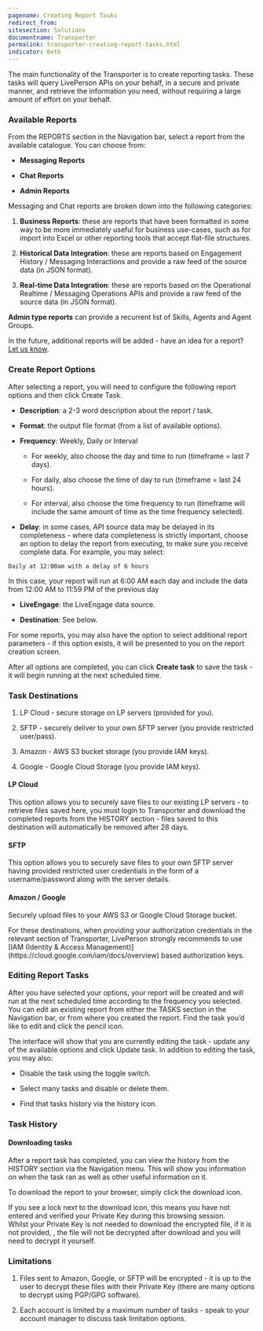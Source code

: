 ```yaml
---
pagename: Creating Report Tasks
redirect_from:
sitesection: Solutions
documentname: Transporter
permalink: transporter-creating-report-tasks.html
indicator: Both
---
```


The main functionality of the Transporter is to create reporting tasks. These tasks will query LivePerson APIs on your behalf, in a secure and private manner, and retrieve the information you need, without requiring a large amount of effort on your behalf.

### Available Reports

From the REPORTS section in the Navigation bar, select a report from the available catalogue.  You can choose from:

* **Messaging Reports**

* **Chat Reports**

* **Admin Reports**

Messaging and Chat reports are broken down into the following categories:

1. **Business Reports**: these are reports that have been formatted in some way to be more immediately useful for business use-cases, such as for import into Excel or other reporting tools that accept flat-file structures.

2. **Historical Data Integration**: these are reports based on Engagement History / Messaging Interactions and provide a raw feed of the source data (in JSON format).

3. **Real-time Data Integration**: these are reports based on the Operational Realtime / Messaging Operations APIs and provide a raw feed of the source data (in JSON format).

**Admin type reports** can provide a recurrent list of Skills, Agents and Agent Groups.

In the future, additional reports will be added - have an idea for a report? [Let us know](https://github.com/LivePersonInc/developers-community/issues).


### Create Report Options

After selecting a report, you will need to configure the following report options and then click Create Task.

* **Description**: a 2-3 word description about the report / task.

* **Format**: the output file format (from a list of available options).

* **Frequency**: Weekly, Daily or Interval

	* For weekly, also choose the day and time to run (timeframe = last 7 days).

	* For daily, also choose the time of day to run (timeframe = last 24 hours).

	* For interval, also choose the time frequency to run (timeframe will include the same amount of time as the time frequency selected).

* **Delay**: in some cases, API source data may be delayed in its completeness - where data completeness is strictly important, choose an option to delay the report from executing, to make sure you receive complete data. For example, you may select:

`Daily at 12:00am with a delay of 6 hours`

In this case, your report will run at 6:00 AM each day and include the data from 12:00 AM to 11:59 PM of the previous day

* **LiveEngage**: the LiveEngage data source.

* **Destination**: See below.

For some reports, you may also have the option to select additional report parameters - if this option exists, it will be presented to you on the report creation screen.

After all options are completed, you can click **Create task** to save the task - it will begin running at the next scheduled time.

### Task Destinations

1. LP Cloud - secure storage on LP servers (provided for you).

2. SFTP - securely deliver to your own SFTP server (you provide restricted user/pass).

3. Amazon - AWS S3 bucket storage (you provide IAM keys).

4. Google - Google Cloud Storage (you provide IAM keys).

#### LP Cloud

This option allows you to securely save files to our existing LP servers - to retrieve files saved here, you must login to Transporter and download the completed reports from the HISTORY section - files saved to this destination will automatically be removed after 28 days.

#### SFTP

This option allows you to securely save files to your own SFTP server having provided restricted user credentials in the form of a username/password along with the server details.

#### Amazon / Google

Securely upload files to your AWS S3 or Google Cloud Storage bucket.

<div class="important">For these destinations, when providing your authorization credentials in the relevant section of Transporter, LivePerson strongly recommends to use [IAM (Identity & Access Management)](https://cloud.google.com/iam/docs/overview) based authorization keys.</div>

### Editing Report Tasks

After you have selected your options, your report will be created and will run at the next scheduled time according to the frequency you selected.
You can edit an existing report from either the TASKS section in the Navigation bar, or from where you created the report. Find the task you’d like to edit and click the pencil icon.

The interface will show that you are currently editing the task - update any of the available options and click Update task. In addition to editing the task, you may also:

* Disable the task using the toggle switch.

* Select many tasks and disable or delete them.

* Find that tasks history via the history icon.

### Task History

#### Downloading tasks

After a report task has completed, you can view the history from the HISTORY section via the Navigation menu. This will show you information on when the task ran as well as other useful information on it.

To download the report to your browser, simply click the download icon.

<div class="important">If you see a lock next to the download icon, this means you have not entered and verified your Private Key during this browsing session.
<br>
Whilst your Private Key is not needed to download the encrypted file, if it is not provided, , the file will not be decrypted after download and you will need to decrypt it yourself.</div>

### Limitations

1. Files sent to Amazon, Google, or SFTP will be encrypted - it is up to the user to decrypt these files with their Private Key (there are many options to decrypt using PGP/GPG software).

2. Each account is limited by a maximum number of tasks - speak to your account manager to discuss task limitation options.
